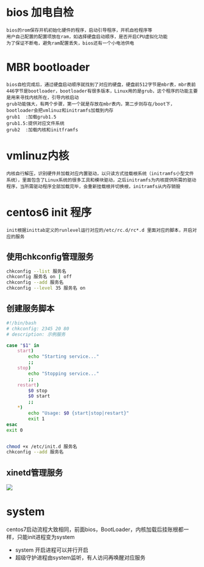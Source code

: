 # bios 加电自检
	bios的rom保存开机初始化硬件的程序，启动引导程序，开机自检程序等
	用户自己配置的配置项放在ram，如选择硬盘启动顺序，是否开启CPU虚拟化功能
	为了保证不断电，避免ram配置丢失，bios还有一个小电池供电
# MBR bootloader
	bios自检完成后，通过硬盘启动顺序就找到了对应的硬盘，硬盘前512字节是mbr表，mbr表前446字节是bootloader，bootloader有很多版本，Linux用的是grub，这个程序的功能主要是用来寻找内核所在，引导内核启动
	grub功能强大，有两个步骤，第一个就是存放在mbr表内，第二步则存在/boot下，bootloader会把vmlinuz和initramfs加载到内存
	grub1  :加载grub1.5
	grub1.5:提供对应文件系统
	grub2  :加载内核和initframfs 
# vmlinuz内核
	内核自行解压，识别硬件并加载对应内置驱动，以只读方式挂载根系统（initramfs小型文件系统），里面包含了Linux系统的很多工具和模块驱动，之后initramfs为内核提供所需的驱动程序，当所需驱动程序全部加载完毕，会重新挂载根并切换根，initramfs从内存销毁
# centos6 init 程序
	init根据inittab定义的runlevel运行对应的/etc/rc.d/rc*.d 里面对应的脚本，开启对应的服务
## 使用chkconfig管理服务
```bash
chkconfig --list 服务名
chkconfig 服务名 on | off
chkconfig --add 服务名
chkconfig --level 35 服务名 on
```
## 创建服务脚本
```bash
#!/bin/bash
# chkconfig: 2345 20 80
# description: 示例服务

case "$1" in
    start)
        echo "Starting service..."
        ;;
    stop)
        echo "Stopping service..."
        ;;
    restart)
        $0 stop
        $0 start
        ;;
    *)
        echo "Usage: $0 {start|stop|restart}"
        exit 1
esac
exit 0


chmod +x /etc/init.d 服务名
chkconfig --add 服务名
```
## xinetd管理服务
![](https://lvyusen-1316126434.cos.ap-guangzhou.myqcloud.com/images/202501060354629.png?imageSlim)
# system
centos7启动流程大致相同，前面bios，BootLoader，内核加载后挂账根都一样，只能init进程变为system
+ system 开启进程可以并行开启
+ 超级守护进程由system监听，有人访问再唤醒对应服务

